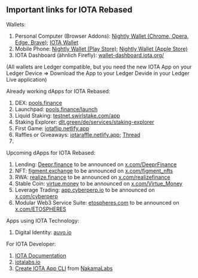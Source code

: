 ## Important links for IOTA Rebased

Wallets:
1. Personal Computer (Browser Addons): [Nightly Wallet (Chrome, Opera, Edge, Brave)](https://nightly.app/download); [IOTA Wallet](https://chromewebstore.google.com/search/iota)
2. Mobile Phone: [Nightly Wallet (Play Store)](https://play.google.com/store/apps/details?id=com.nightlymobile&pli=1); [Nightly Wallet (Apple Store)](https://apps.apple.com/pl/app/nightly-multichain-wallet/id6444768157)
3. IOTA Dashboard (ähnlich Firefly): [wallet-dashboard.iota.org/](https://wallet-dashboard.iota.org/)
   
(All wallets are Ledger compatible, but you need the new IOTA App on your Ledger Device => Download the App to your Ledger Devide in your Ledger Live application)

Already working dApps for IOTA Rebased:
1. DEX: [pools.finance](https://www.pools.finance/)
2. Launchpad: [pools.finance/launch](https://www.pools.finance/launch/)
3. Liquid Staking: [testnet.swirlstake.com/app](https://testnet.swirlstake.com/app/)
4. Staking Explorer: [dlt.green/de/services/staking-explorer](https://dlt.green/de/services/staking-explorer)
5. First Game: [iotaflip.netlify.app](https://iotaflip.netlify.app/)
6. Raffles or Giveaways: [iotaraffle.netlify.app](https://iotaraffle.netlify.app/); [Thread](https://x.com/teunvw5/status/1917567987273421140)
7. 

Upcoming dApps for IOTA Rebased:
1. Lending: [Deepr.finance](https://www.deepr.finance/) to be announced on [x.com/DeeprFinance](https://x.com/DeeprFinance)
2. NFT: [figment.exchange](https://www.figment.exchange/) to be announced on [x.com/figment_nfts](https://x.com/figment_nfts)
3. RWA: [realize.finance](https://realize.finance/) to be announced on [x.com/realizefinance](https://x.com/realizefinance)
4. Stable Coin: [virtue.money](https://virtue.money/) to be announced on [x.com/Virtue_Money](https://x.com/Virtue_Money)
5. Leverage Trading: [app.cyberperp.io](https://app.cyberperp.io/) to be announced on [x.com/cyberperp](https://x.com/cyberperp)
6. Modular Web3 Service Suite: [etospheres.com]([https://x.com/ETOSPHERES](https://etospheres.com/)) to be announced on [x.com/ETOSPHERES](https://x.com/ETOSPHERES)


Apps using IOTA Technology:
1. Digital Identity: [auvo.io](https://www.auvo.io/)


For IOTA Developer:
1. [IOTA Documentation](https://docs.iota.org/)
2. [iotalabs.io](https://iotalabs.io/)
3. [Create IOTA App CLI](https://create-iota-app.vercel.app/) from [NakamaLabs](https://x.com/Nakama_Labs)

